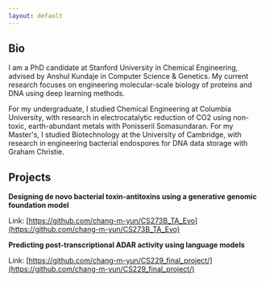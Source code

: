 ```yaml
---
layout: default
---
```

## Bio
I am a PhD candidate at Stanford University in Chemical Engineering, advised by Anshul Kundaje in Computer Science & Genetics. My current research focuses on engineering molecular-scale biology of proteins and DNA using deep learning methods.

For my undergraduate, I studied Chemical Engineering at Columbia University, with research in electrocatalytic reduction of CO2 using non-toxic, earth-abundant metals with Ponisseril Somasundaran.
For my Master's, I studied Biotechnology at the University of Cambridge, with research in engineering bacterial endospores for DNA data storage with Graham Christie.

## Projects
**Designing de novo bacterial toxin-antitoxins using a generative genomic foundation model**

Link: [https://github.com/chang-m-yun/CS273B_TA_Evo](https://github.com/chang-m-yun/CS273B_TA_Evo)

**Predicting post-transcriptional ADAR activity using language models**

Link: [https://github.com/chang-m-yun/CS229_final_project/](https://github.com/chang-m-yun/CS229_final_project/)
